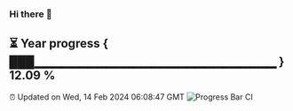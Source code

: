 ### Hi there 👋
⏳ Year progress { ███▁▁▁▁▁▁▁▁▁▁▁▁▁▁▁▁▁▁▁▁▁▁▁▁▁▁▁ } 12.09 %
---
⏰ Updated on Wed, 14 Feb 2024 06:08:47 GMT
![Progress Bar CI](https://github.com/Moyi321/Moyi321/workflows/Progress%20Bar%20CI/badge.svg)
